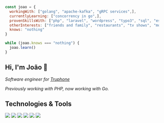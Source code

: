 ```javascript
const joao = {
  workingWith: ["golang", "apache-kafka", "gRPC services",],
  currentlyLearning: ["concorrency in go",],
  provenSkillsWith: ["php", "laravel", "wordpress", "typo3", "sql", "es6", "css", "rest",],
  otherInterests: ["friends and family", "restaurants", "tv shows", "movies", "music"],
  knows: "nothing"
}

while (joao.knows === "nothing") {
  joao.learn()
}
```

## Hi, I'm João :wave:

*Software engineer for [Truphone](https://www.truphone.com/)*

*Previously working with PHP, now working with Go.*

## Technologies & Tools
![](https://img.shields.io/badge/OS-Linux-informational?style=flat&logo=linux&logoColor=white&color=6cb6ff)
![](https://img.shields.io/badge/Code-Golang-informational?style=flat&logo=go&logoColor=white&color=6cb6ff)
![](https://img.shields.io/badge/Shell-Bash-informational?style=flat&logo=gnu-bash&logoColor=white&color=6cb6ff)
![](https://img.shields.io/badge/Tools-PostgreSQL-informational?style=flat&logo=postgresql&logoColor=white&color=6cb6ff)
![](https://img.shields.io/badge/Tools-Docker-informational?style=flat&logo=docker&logoColor=white&color=6cb6ff)
![](https://img.shields.io/badge/Tools-Kubernetes-informational?style=flat&logo=kubernetes&logoColor=white&color=6cb6ff)
